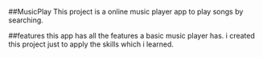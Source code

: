 ##MusicPlay
This project is a online music player app to play songs by searching.

##features
this app has all the features a basic music player has. i created this project just to apply the skills which i learned.